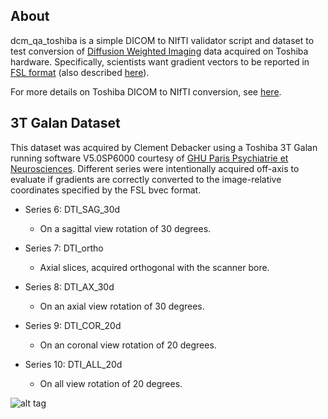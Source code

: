 ## About

dcm_qa_toshiba is a simple DICOM to NIfTI validator script and dataset to test conversion of [Diffusion Weighted Imaging](https://www.nitrc.org/plugins/mwiki/index.php/dcm2nii:MainPage#Diffusion_Tensor_Imaging) data acquired on Toshiba hardware. Specifically, scientists want gradient vectors to be reported in [FSL format](https://fsl.fmrib.ox.ac.uk/fsl/fslwiki/FDT/FAQ#What_conventions_do_the_bvecs_use.3F) (also described [here](http://justinblaber.org/brief-introduction-to-dwmri/)).

For more details on Toshiba DICOM to NIfTI conversion, see [here](https://github.com/rordenlab/dcm2niix/tree/master/Toshiba).

## 3T Galan Dataset

This dataset was acquired by Clement Debacker using a Toshiba 3T Galan running software V5.0SP6000 courtesy of [ GHU Paris Psychiatrie et Neurosciences](https://www.ghu-paris.fr/en/). Different series were intentionally acquired off-axis to evaluate if gradients are correctly converted to the image-relative coordinates specified by the FSL bvec format.

* Series 6: DTI_SAG_30d
  * On a sagittal view rotation of 30 degrees.

* Series 7: DTI_ortho
  * Axial slices, acquired orthogonal with the scanner bore.

* Series 8: DTI_AX_30d
  * On an axial view rotation of 30 degrees.

* Series 9: DTI_COR_20d
  * On an coronal view rotation of 20 degrees.

* Series 10: DTI_ALL_20d
  * On all view rotation of 20 degrees.

![alt tag](https://github.com/neurolabusc/DistanceFields/blob/master/toshiba.png)